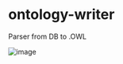 # ontology-writer
Parser from DB to .OWL

![image](https://user-images.githubusercontent.com/113806896/222973324-573f9876-ce4c-4eaa-b58e-895dab2c9ed7.png)
